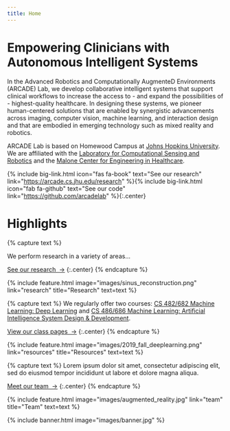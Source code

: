 ```yaml
---
title: Home
---
```


# Empowering Clinicians with Autonomous Intelligent Systems

In the Advanced Robotics and Computationally AugmenteD Environments (ARCADE) Lab, we develop
collaborative intelligent systems that support clinical workflows to increase the access to - and
expand the possibilities of - highest-quality healthcare. In designing these systems, we pioneer
human-centered solutions that are enabled by synergistic advancements across imaging, computer
vision, machine learning, and interaction design and that are embodied in emerging technology such
as mixed reality and robotics.

ARCADE Lab is based on Homewood Campus at [Johns Hopkins University](https://jhu.edu). We are
affiliated with the [Laboratory for Computational Sensing and Robotics](https://lcsr.jhu.edu/) and
the [Malone Center for Engineering in Healthcare](https://malonecenter.jhu.edu/).

{% include big-link.html icon="fas fa-book" text="See our research" link="https://arcade.cs.jhu.edu/research" %}{% include big-link.html icon="fab fa-github" text="See our code" link="https://github.com/arcadelab" %}{:.center}

<!-- section break -->

# Highlights

{% capture text %} 

We perform research in a variety of areas...

[See our research &nbsp;→](research)
{:.center}
{% endcapture %}

{%
  include feature.html
  image="images/sinus_reconstruction.png"
  link="research"
  title="Research"
  text=text
%}

{% capture text %}
We regularly offer two courses: [CS 482/682 Machine Learning: Deep Learning](https://deep.cs.jhu.edu/deeplearning.html) and [CS 486/686 Machine Learning: Artificial Intelligence System Design & Development](https://deep.cs.jhu.edu/AIsystems.html).

[View our class pages &nbsp;→](https://deep.cs.jhu.edu)
{:.center}
{% endcapture %}

{%
  include feature.html
  image="images/2019_fall_deeplearning.png"
  link="resources"
  title="Resources"
  text=text
%}

{% capture text %}
Lorem ipsum dolor sit amet, consectetur adipiscing elit, sed do eiusmod tempor incididunt ut labore et dolore magna aliqua.

[Meet our team &nbsp;→](team)
{:.center}
{% endcapture %}

{%
  include feature.html
  image="images/augmented_reality.jpg"
  link="team"
  title="Team"
  text=text
%}

<!-- section break -->

<!-- section full -->

{% include banner.html image="images/banner.jpg" %}
